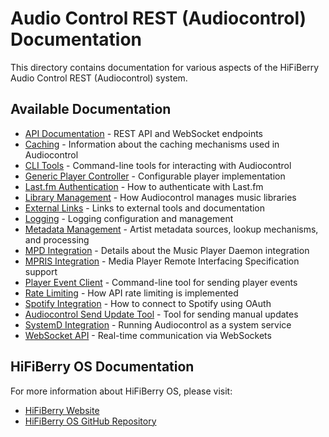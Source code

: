 # Audio Control REST (Audiocontrol) Documentation

This directory contains documentation for various aspects of the HiFiBerry Audio Control REST (Audiocontrol) system.

## Available Documentation

- [API Documentation](api.md) - REST API and WebSocket endpoints
- [Caching](caching.md) - Information about the caching mechanisms used in Audiocontrol
- [CLI Tools](cli_tools.md) - Command-line tools for interacting with Audiocontrol
- [Generic Player Controller](generic_player_controller.md) - Configurable player implementation
- [Last.fm Authentication](lastfm.md) - How to authenticate with Last.fm
- [Library Management](library.md) - How Audiocontrol manages music libraries
- [External Links](links.md) - Links to external tools and documentation
- [Logging](logging.md) - Logging configuration and management
- [Metadata Management](metadata.md) - Artist metadata sources, lookup mechanisms, and processing
- [MPD Integration](mpd.md) - Details about the Music Player Daemon integration
- [MPRIS Integration](mpris.md) - Media Player Remote Interfacing Specification support
- [Player Event Client](player_event_client.md) - Command-line tool for sending player events
- [Rate Limiting](rate_limiting.md) - How API rate limiting is implemented
- [Spotify Integration](spotify.md) - How to connect to Spotify using OAuth
- [Audiocontrol Send Update Tool](acr_send_update.md) - Tool for sending manual updates
- [SystemD Integration](systemd_integration.md) - Running Audiocontrol as a system service
- [WebSocket API](websocket.md) - Real-time communication via WebSockets

## HiFiBerry OS Documentation

For more information about HiFiBerry OS, please visit:

- [HiFiBerry Website](https://www.hifiberry.com/)
- [HiFiBerry OS GitHub Repository](https://github.com/hifiberry/hifiberry-os)
